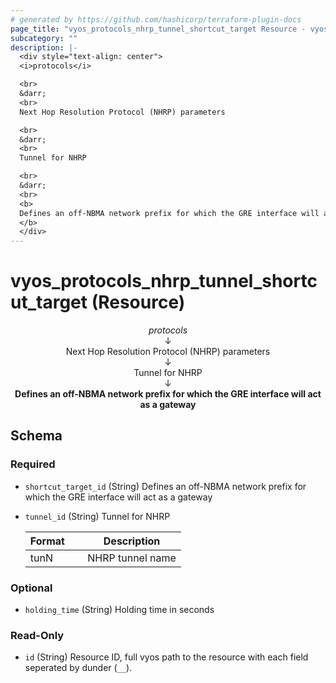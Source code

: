 ```yaml
---
# generated by https://github.com/hashicorp/terraform-plugin-docs
page_title: "vyos_protocols_nhrp_tunnel_shortcut_target Resource - vyos"
subcategory: ""
description: |-
  <div style="text-align: center">
  <i>protocols</i>

  <br>
  &darr;
  <br>
  Next Hop Resolution Protocol (NHRP) parameters

  <br>
  &darr;
  <br>
  Tunnel for NHRP

  <br>
  &darr;
  <br>
  <b>
  Defines an off-NBMA network prefix for which the GRE interface will act as a gateway
  </b>
  </div>
---
```


# vyos_protocols_nhrp_tunnel_shortcut_target (Resource)

<div style="text-align: center">
<i>protocols</i>

<br>
&darr;
<br>
Next Hop Resolution Protocol (NHRP) parameters

<br>
&darr;
<br>
Tunnel for NHRP

<br>
&darr;
<br>
<b>
Defines an off-NBMA network prefix for which the GRE interface will act as a gateway
</b>
</div>



<!-- schema generated by tfplugindocs -->
## Schema

### Required

- `shortcut_target_id` (String) Defines an off-NBMA network prefix for which the GRE interface will act as a gateway
- `tunnel_id` (String) Tunnel for NHRP

    |  Format &emsp; | Description  |
    |----------|---------------|
    |  tunN  &emsp; |  NHRP tunnel name  |

### Optional

- `holding_time` (String) Holding time in seconds

### Read-Only

- `id` (String) Resource ID, full vyos path to the resource with each field seperated by dunder (`__`).
